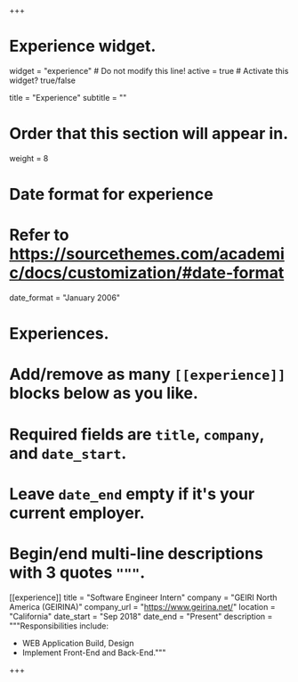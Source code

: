 +++
# Experience widget.
widget = "experience"  # Do not modify this line!
active = true  # Activate this widget? true/false

title = "Experience"
subtitle = ""

# Order that this section will appear in.
weight = 8

# Date format for experience
#   Refer to https://sourcethemes.com/academic/docs/customization/#date-format
date_format = "January 2006"

# Experiences.
#   Add/remove as many `[[experience]]` blocks below as you like.
#   Required fields are `title`, `company`, and `date_start`.
#   Leave `date_end` empty if it's your current employer.
#   Begin/end multi-line descriptions with 3 quotes `"""`.

[[experience]]
  title = "Software Engineer Intern"
  company = "GEIRI North America (GEIRINA)"
  company_url = "https://www.geirina.net/"
  location = "California"
  date_start = "Sep 2018"
  date_end = "Present"
  description = """Responsibilities include:
  
  * WEB Application Build, Design
  * Implement Front-End and Back-End."""

+++
